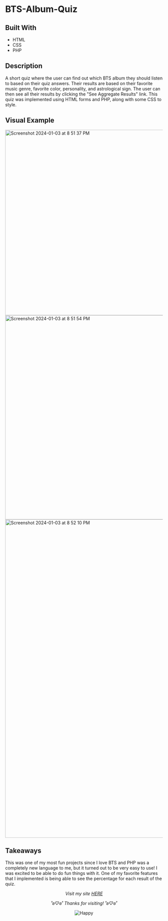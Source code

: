 # BTS-Album-Quiz

## Built With
- HTML
- CSS
- PHP

## Description
A short quiz where the user can find out which BTS album they should listen to based on their quiz answers. Their results are based on their favorite music genre, favorite color, personality, and astrological sign. The user can then see all their results by clicking the "See Aggregate Results" link. This quiz was implemented using HTML forms and PHP, along with some CSS to style. 

## Visual Example
<img width="593" alt="Screenshot 2024-01-03 at 8 51 37 PM" src="https://github.com/saharbueno/BTS-Album-Quiz/assets/69322388/0e0db6a4-def2-42bf-a6fb-e32b84d58ef9">
<img width="653" alt="Screenshot 2024-01-03 at 8 51 54 PM" src="https://github.com/saharbueno/BTS-Album-Quiz/assets/69322388/1e3719e3-7264-41ef-85e0-ca5a65ca35c8">
<img width="1018" alt="Screenshot 2024-01-03 at 8 52 10 PM" src="https://github.com/saharbueno/BTS-Album-Quiz/assets/69322388/1b7f278b-cd1e-4328-8ebd-da69b5cae3f6">


## Takeaways
This was one of my most fun projects since I love BTS and PHP was a completely new language to me, but it turned out to be very easy to use! I was excited to be able to do fun things with it. One of my favorite features that I implemented is being able to see the percentage for each result of the quiz. 

<p align="center">
  <i>Visit my site <a href="https://i6.cims.nyu.edu/~sb8249/webdev/assignment07/quiz.php">HERE</a></i>
</p>

<p align="center">
  <i>˚ʚ♡ɞ˚ Thanks for visiting! ˚ʚ♡ɞ˚</i>
</p>

<p align="center">
  <img src="https://media.giphy.com/media/zCBrRpn4UO2rLl5Z1g/giphy.gif" alt="Happy">
</p>
